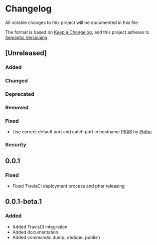 # Changelog

All notable changes to this project will be documented in this file.

The format is based on [Keep a Changelog](https://keepachangelog.com/en/1.0.0/),
and this project adheres to [Semantic Versioning](https://semver.org/spec/v2.0.0.html).

## [Unreleased]
### Added
### Changed
### Deprecated
### Removed
### Fixed
- Use correct default port and catch port in hostname [PR#6](https://github.com/liip/roger-q/pull/6) by [@dbu](https://github.com/dbu)
### Security

## 0.0.1
### Fixed
- Fixed TravisCI deployment process and phar releasing

## 0.0.1-beta.1
### Added
- Added TravisCI integration
- Added documentation
- Added commands: dump, dedupe, publish
